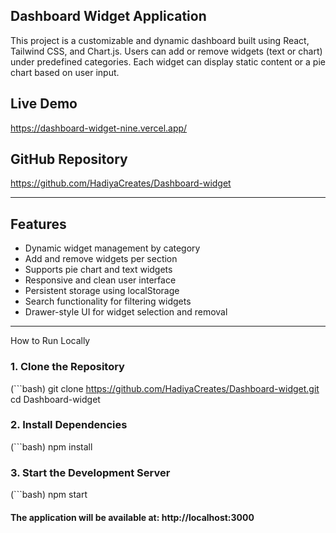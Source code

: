 ## Dashboard Widget Application

This project is a customizable and dynamic dashboard built using React, Tailwind CSS, and Chart.js. Users can add or remove widgets (text or chart) under predefined categories. Each widget can display static content or a pie chart based on user input.

## Live Demo

https://dashboard-widget-nine.vercel.app/

## GitHub Repository

https://github.com/HadiyaCreates/Dashboard-widget

---

## Features

- Dynamic widget management by category
- Add and remove widgets per section
- Supports pie chart and text widgets
- Responsive and clean user interface
- Persistent storage using localStorage
- Search functionality for filtering widgets
- Drawer-style UI for widget selection and removal

---

 How to Run Locally

### 1. Clone the Repository

(```bash)
git clone https://github.com/HadiyaCreates/Dashboard-widget.git
cd Dashboard-widget

### 2. Install Dependencies

(```bash)
npm install

### 3. Start the Development Server

(```bash)
npm start

#### The application will be available at: http://localhost:3000